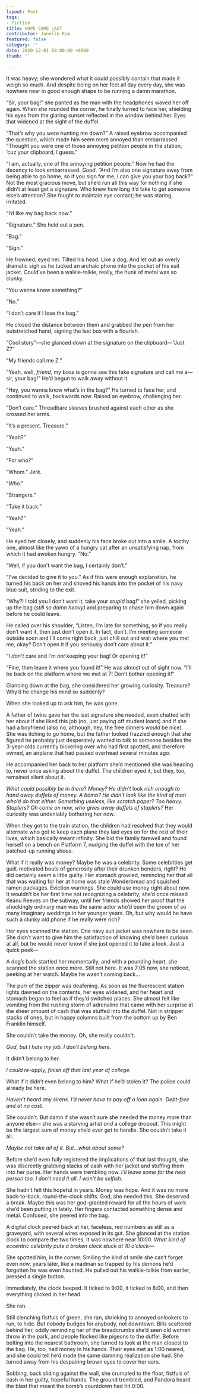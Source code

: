 ```yaml
---
layout: Post
tags:
- Fiction
title: HOPE CAME LAST
contributor: Janelle Kim
featured: false
category: ''
date: 2020-12-01 08:00:00 +0000
thumb: ''

---
```

It was heavy; she wondered what it could possibly contain that made it weigh so much. And despite being on her feet all day every day, she was nowhere near in good enough shape to be running a damn marathon.

“Sir, your bag!” she panted as the man with the headphones waved her off again. When she rounded the corner, he finally turned to face her, shielding his eyes from the glaring sunset reflected in the window behind her. Eyes that widened at the sight of the duffel.

“That’s why you were hunting me down?” A raised eyebrow accompanied the question, which made him seem more annoyed than embarrassed. “Thought you were one of those annoying petition people in the station, ‘cuz your clipboard, I guess.”

“I am, actually, one of the annoying petition people.” Now he had the decency to look embarrassed. _Good_. “And I’m also one signature away from being able to go home, so if you sign for me, I can give you your bag back?” Not the most gracious move, but she’d run all this way for nothing if she didn’t at least get a signature. Who knew how long it’d take to get someone else’s attention? She fought to maintain eye contact; he was staring, irritated.

“I’d like my bag back now.”

“Signature.” She held out a pen.

“Bag.”

“Sign.”

He frowned, eyed her. Tilted his head. Like a dog. And let out an overly dramatic sigh as he tucked an archaic phone into the pocket of his suit jacket. Could’ve been a walkie-talkie, really, the hunk of metal was so clunky.

“You wanna know something?”

“No.”

“I don’t care if I lose the bag."

He closed the distance between them and grabbed the pen from her outstretched hand, signing the last box with a flourish.

“Cool story”—she glanced down at the signature on the clipboard—"Just Z?”

“My friends call me Z.”

“Yeah, well, _friend_, my boss is gonna see this fake signature and call me a—sir, your bag!” He’d begun to walk away without it.

“Hey, you wanna know what’s in the bag?” He turned to face her, and continued to walk, backwards now. Raised an eyebrow, challenging her.

“Don’t care.” Threadbare sleeves brushed against each other as she crossed her arms.

“It’s a present. Treasure.”

“Yeah?”

“Yeah.”

“For who?”

“Whom.” _Jerk._

“_Who_.”

“Strangers.”

“Take it back.”

“Yeah?”

“Yeah.”

He eyed her closely, and suddenly his face broke out into a smile. A toothy one, almost like the yawn of a hungry cat after an unsatisfying nap, from which it had awoken hungry. “No.”

“Well, if you don’t want the bag, I certainly don’t.”

“I’ve decided to give it to you.” As if this were enough explanation, he turned his back on her and shoved his hands into the pocket of his navy blue suit, striding to the exit.

“Why?! I told you I don’t want it, take your _stupid_ bag!” she yelled, picking up the bag (_still so damn heavy)_ and preparing to chase him down again before he could leave.

He called over his shoulder, “Listen, I’m late for something, so if you really don’t want it, then just don’t open it. In fact, don’t. I’m meeting someone outside soon and I’ll come right back, just chill out and wait where you met me, okay? Don’t open it if you seriously don’t care about it.”

“I _don’t_ care and I’m _not_ keeping your bag! Or opening it!”

“Fine, then leave it where you found it!” He was almost out of sight now. “I’ll be back on the platform where we met at 7! Don’t bother opening it!”

Glancing down at the bag, she considered her growing curiosity. Treasure? Why’d he change his mind so suddenly?

When she looked up to ask him, he was gone.

A father of twins gave her the last signature she needed, even chatted with her about if she liked this job (no, just paying off student loans) and if she had a boyfriend (also no, although, hey, the free dinners _would_ be nice). She was itching to go home, but the father looked frazzled enough that she figured he probably just desperately wanted to talk to someone besides the 3-year-olds currently bickering over who had first spotted, and therefore owned, an airplane that had passed overhead several minutes ago.

He accompanied her back to her platform she’d mentioned she was heading to, never once asking about the duffel. The children eyed it, but they, too, remained silent about it.

_What could possibly be in there_? _Money? He didn’t_ look _rich enough to hand away duffels of money. A bomb? He didn’t look like the kind of man who’d do that either. Something useless, like scratch paper? Too heavy. Staplers? Oh come on now, who gives away duffels of staplers?_ Her curiosity was undeniably bothering her now.

When they got to the train station, the children had resolved that they would alternate who got to keep each plane they laid eyes on for the rest of their lives, which basically meant infinity. She bid the family farewell and found herself on a bench on Platform 7, nudging the duffel with the toe of her patched-up running shoes.

What if it really was money? Maybe he was a celebrity. Some celebrities get guilt-motivated bouts of generosity after their drunken benders, right? He did certainly seem a little guilty. Her stomach growled, reminding her that all that was waiting for her at home was stale Wonderbread and squished ramen packages. Eviction warnings. She could use money right about now. It wouldn’t be her first time not recognizing a celebrity; she’d once missed Keanu Reeves on the subway, until her friends showed her proof that the shockingly ordinary man was the same actor who’d been the groom of so many imaginary weddings in her younger years. Oh, but why would he have such a clunky old phone if he really were rich?

Her eyes scanned the station. One navy suit jacket was nowhere to be seen. She didn’t want to give him the satisfaction of knowing she’d been curious at all, but he would never know if she just opened it to take a look. Just a quick peek—

A dog’s bark startled her momentarily, and with a pounding heart, she scanned the station once more. Still not here. It was 7:05 now, she noticed, peeking at her watch. Maybe he wasn’t coming back...

The purr of the zipper was deafening. As soon as the fluorescent station lights dawned on the contents, her eyes widened, and her heart and stomach began to feel as if they’d switched places. She almost felt like vomiting from the rushing storm of adrenaline that came with her surprise at the sheer amount of cash that was stuffed into the duffel. Not in stripper stacks of ones, but in happy columns built from the bottom up by Ben Franklin himself.

She couldn’t take the money. Oh, she really couldn’t.

_God, but I hate my job. I don’t belong here._

It didn’t belong to her.

_I could re-apply, finish off that last year of college._

What if it didn’t even belong to him? What if he’d stolen it? The police could already be here.

_Haven’t heard any sirens. I’d never have to pay off a loan again. Debt-free and at no cost._

She couldn’t. But damn if she wasn’t sure she needed the money more than anyone else— she was a starving artist _and_ a college dropout. This might be the largest sum of money she’d ever get to handle. She couldn’t take it all.

_Maybe not take all of it. But...what about some?_

Before she’d even fully registered the implications of that last thought, she was discreetly grabbing stacks of cash with her jacket and stuffing them into her purse. Her hands were trembling now. _I’ll leave some for the next person too. I don’t need it all_. _I won’t be selfish._

She hadn’t felt this hopeful in years. Money was hope. And it was no more back-to-back, round-the-clock shifts. God, she needed this. She deserved a break. Maybe this was her god-granted reward for all the hours of work she’d been putting in lately. Her fingers contacted something dense and metal. Confused, she peered into the bag.

A digital clock peered back at her, faceless, red numbers as still as a graveyard, with several wires exposed in its gut. She glanced at the station clock to compare the two times. It was nowhere near 10:00. _What kind of eccentric celebrity puts a broken clock stuck at 10 o’clock—_

She spotted him, in the corner. Smiling the kind of smile she can’t forget even now, years later, like a madman so trapped by his demons he’d forgotten he was even haunted. He pulled out his walkie-talkie from earlier, pressed a single button.

Immediately, the clock beeped. It ticked to 9:00, it ticked to 8:00, and then everything clicked in her head.

She ran.

Still clenching fistfuls of green, she ran, shrieking to annoyed onlookers to run, to hide. But nobody budges for anybody, not downtown. Bills scattered behind her, oddly reminding her of the breadcrumbs she’d seen old women throw in the park, and people flocked like pigeons to the duffel. Before bolting into the nearest bathroom, she turned to look at the man closest to the bag. He, too, had money in his hands. Their eyes met as 1:00 neared, and she could tell he’d made the same damning realization she had. She turned away from his despairing brown eyes to cover her ears.

Sobbing, back sliding against the wall, she crumpled to the floor, fistfuls of cash in her guilty, hopeful hands. The ground trembled, and Pandora heard the blast that meant the bomb’s countdown had hit 0:00.